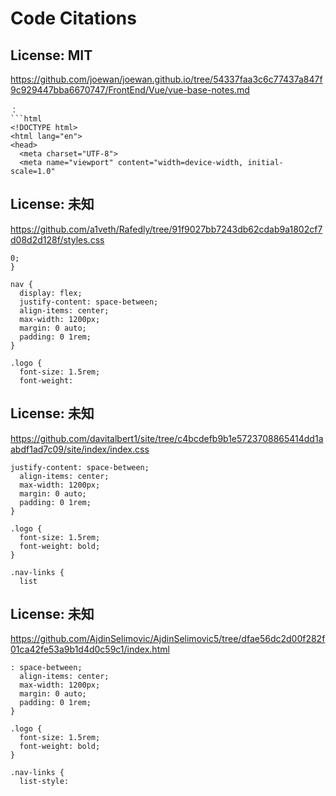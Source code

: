 # Code Citations

## License: MIT
https://github.com/joewan/joewan.github.io/tree/54337faa3c6c77437a847f9c929447bba6670747/FrontEnd/Vue/vue-base-notes.md

```
：
```html
<!DOCTYPE html>
<html lang="en">
<head>
  <meta charset="UTF-8">
  <meta name="viewport" content="width=device-width, initial-scale=1.0"
```


## License: 未知
https://github.com/a1veth/Rafedly/tree/91f9027bb7243db62cdab9a1802cf7d08d2d128f/styles.css

```
0;
}

nav {
  display: flex;
  justify-content: space-between;
  align-items: center;
  max-width: 1200px;
  margin: 0 auto;
  padding: 0 1rem;
}

.logo {
  font-size: 1.5rem;
  font-weight:
```


## License: 未知
https://github.com/davitalbert1/site/tree/c4bcdefb9b1e5723708865414dd1aabdf1ad7c09/site/index/index.css

```
justify-content: space-between;
  align-items: center;
  max-width: 1200px;
  margin: 0 auto;
  padding: 0 1rem;
}

.logo {
  font-size: 1.5rem;
  font-weight: bold;
}

.nav-links {
  list
```


## License: 未知
https://github.com/AjdinSelimovic/AjdinSelimovic5/tree/dfae56dc2d00f282f01ca42fe53a9b1d4d0c59c1/index.html

```
: space-between;
  align-items: center;
  max-width: 1200px;
  margin: 0 auto;
  padding: 0 1rem;
}

.logo {
  font-size: 1.5rem;
  font-weight: bold;
}

.nav-links {
  list-style:
```

